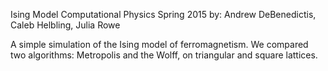 Ising Model
Computational Physics
Spring 2015
by: Andrew DeBenedictis, Caleb Helbling, Julia Rowe

A simple simulation of the Ising model of ferromagnetism.  We compared two algorithms: Metropolis and the Wolff, on triangular and square lattices.
